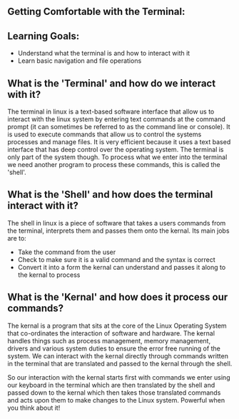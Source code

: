 ## Getting Comfortable with the Terminal:

## Learning Goals:

* Understand what the terminal is and how to interact with it
* Learn basic navigation and file operations

## What is the 'Terminal' and how do we interact with it?

The terminal in linux is a text-based software interface that allow us to interact with the linux system by entering text commands at the command prompt (it can sometimes be referred to as the command line or console). It is used to execute commands that allow us to control the systems processes and manage files. It is very efficient because it uses a text based interface that has deep control over the operating system. The terminal is only part of the system though. To process what we enter into the terminal we need another program to process these commands, this is called the 'shell'.

## What is the 'Shell' and how does the terminal interact with it?

The shell in linux is a piece of software that takes a users commands from the terminal, interprets them and passes them onto the kernal. Its main jobs are to: 

* Take the command from the user
* Check to make sure it is a valid command and the syntax is correct
* Convert it into a form the kernal can understand and passes it along to the kernal to process

## What is the 'Kernal' and how does it process our commands?

The kernal is a program that sits at the core of the Linux Operating System that co-ordinates the interaction of software and hardware. The kernal handles things such as process management, memory management, drivers and various system duties to ensure the error free running of the system. We can interact with the kernal directly through commands written in the terminal that are translated and passed to the kernal through the shell.

So our interaction with the kernal starts first with commands we enter using our keyboard in the terminal which are then translated by the shell and passed down to the kernal which then takes those translated commands and acts upon them to make changes to the Linux system. Powerful when you think about it!


